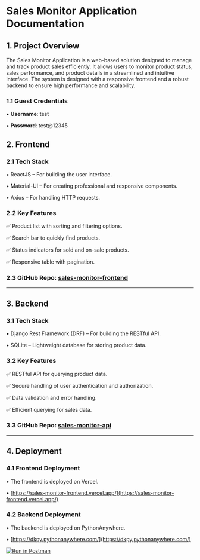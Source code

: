 # Sales Monitor Application Documentation

## 1. Project Overview

The Sales Monitor Application is a web-based solution designed to manage and track product sales efficiently. It allows users to monitor product status, sales performance, and product details in a streamlined and intuitive interface. The system is designed with a responsive frontend and a robust backend to ensure high performance and scalability.

### 1.1 Guest Credentials

• **Username**: test

• **Password**: test@12345


## 2. Frontend

### 2.1 Tech Stack

• ReactJS – For building the user interface.

• Material-UI – For creating professional and responsive components.

• Axios – For handling HTTP requests.

### 2.2 Key Features

✅ Product list with sorting and filtering options.

✅ Search bar to quickly find products.

✅ Status indicators for sold and on-sale products.

✅ Responsive table with pagination.

### 2.3 GitHub Repo: [sales-monitor-frontend](https://github.com/deepak404found/sales-monitor-frontend.git)

________________________________________

## 3. Backend

### 3.1 Tech Stack

• Django Rest Framework (DRF) – For building the RESTful API.

• SQLite – Lightweight database for storing product data.

### 3.2 Key Features

✅ RESTful API for querying product data.

✅ Secure handling of user authentication and authorization.

✅ Data validation and error handling.

✅ Efficient querying for sales data.

### 3.3 GitHub Repo: [sales-monitor-api](https://github.com/deepak404found/sales-monitor-api.git)

________________________________________

## 4. Deployment

### 4.1 Frontend Deployment

• The frontend is deployed on Vercel. 

• [https://sales-monitor-frontend.vercel.app/](https://sales-monitor-frontend.vercel.app/)

### 4.2 Backend Deployment

• The backend is deployed on PythonAnywhere.

• [https://dkpy.pythonanywhere.com/](https://dkpy.pythonanywhere.com/)

[![Run in Postman](https://run.pstmn.io/button.svg)](https://documenter.getpostman.com/view/17055995/2sAYkAPh7S)
